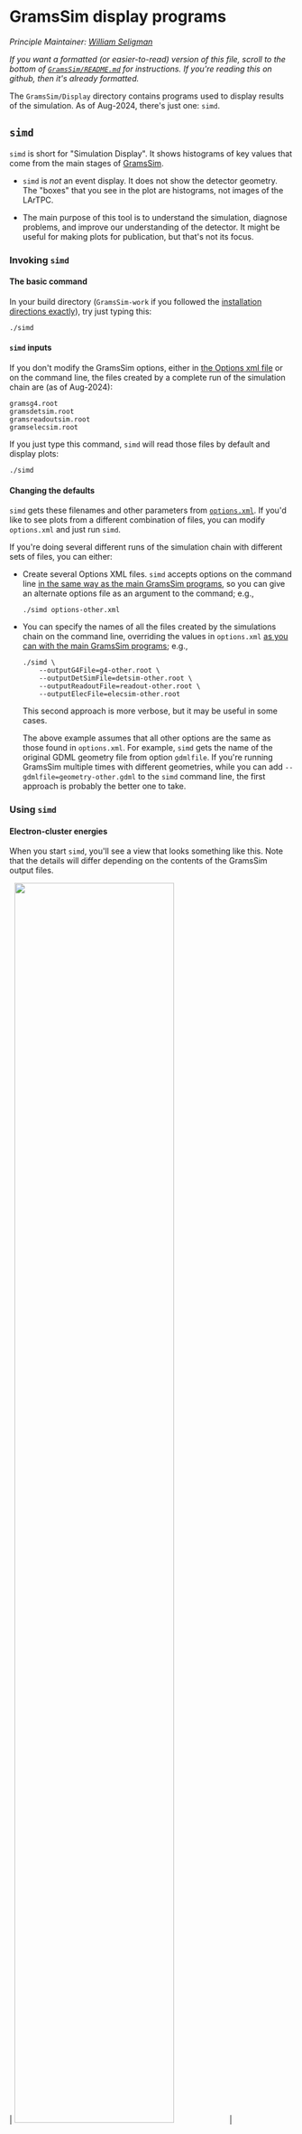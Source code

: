# GramsSim display programs
*Principle Maintainer: [William Seligman](https://github.com/wgseligman)*

_If you want a formatted (or easier-to-read) version of this file, scroll to the bottom of [`GramsSim/README.md`](../README.md) for instructions. If you're reading this on github, then it's already formatted._

The `GramsSim/Display` directory contains programs used to display results of the simulation. As of Aug-2024, there's just one: `simd`.

## `simd`

`simd` is short for "Simulation Display". It shows histograms of key values that come from the main stages of [GramsSim](../README.md).

- `simd` is _not_ an event display. It does not show the detector geometry. The "boxes" that you see in the plot are histograms, not images of the LArTPC. 

- The main purpose of this tool is to understand the simulation, diagnose problems, and improve our understanding of the detector. It might be useful for making plots for publication, but that's not its focus. 

### Invoking `simd`

#### The basic command

In your build directory (`GramsSim-work` if you followed the [installation directions exactly](../README.md)), try just typing this:
```
./simd
```

#### `simd` inputs

If you don't modify the GramsSim options, either in [the Options xml file](../util/README.md) or on the command line, the files created by a complete run of the simulation chain are (as of Aug-2024):

```
gramsg4.root
gramsdetsim.root
gramsreadoutsim.root
gramselecsim.root
```

If you just type this command, `simd` will read those files by default and display plots:
```
./simd
```

#### Changing the defaults

`simd` gets these filenames and other parameters from [`options.xml`](../options.xml). If you'd like to see plots from a different combination of files, you can modify `options.xml` and just run `simd`. 

If you're doing several different runs of the simulation chain with different sets of files, you can either:

- Create several Options XML files. `simd` accepts options on the command line [in the same way as the main GramsSim programs](../util/README.md), so you can give an alternate options file as an argument to the command; e.g.,

      ./simd options-other.xml
      
- You can specify the names of all the files created by the simulations chain on the command line, overriding the values in `options.xml` [as you can with the main GramsSim programs](../util/README.md); e.g.,

      ./simd \
          --outputG4File=g4-other.root \
          --outputDetSimFile=detsim-other.root \
          --outputReadoutFile=readout-other.root \
          --outputElecFile=elecsim-other.root

  This second approach is more verbose, but it may be useful in some cases. 
          
  The above example assumes that all other options are the same as those found in `options.xml`. For example, `simd` gets the name of the original GDML geometry file from option `gdmlfile`. If you're running GramsSim multiple times  with different geometries, while you can add `--gdmlfile=geometry-other.gdml` to the `simd` command line, the first approach is probably the better one to take. 
  
  
### Using `simd`

#### Electron-cluster energies

When you start `simd`, you'll see a view that looks something like this. Note that the details will differ depending on the contents of the GramsSim output files. 

| <img src="images/simd_starting_view.png" width="75%" /> |

As of Sep-2024, the initial view will show a 3D plot of electron-cluster energies versus cluster arrival time at the anode. 

#### LAr Hits

To see the energy deposits due to ionization in the LAr (the "hits"), select *LAr MC Hits* from the Plot menu:

| <img src="images/simd_hits.png" width="75%" /> |

#### MC Tracks

To see the original particle tracks that are the source of the hits, select *MC Tracks* from the Plot menu:

| <img src="images/simd_tracks.png" width="75%" /> |

The convention is the same as that of [GramsG4 user-interface view](../mac/README.md): green is used for neutral particles; red for negatively-charged particles; blue for positively-charged particles. At the scale of the plot, the red tracks for Compton scatters may be invisible. 

What can be more useful is to see the MC tracks superimposed on the hits. To see this, select the *LAr MC Hits* from the Plot menu, and select the *Show Tracks* option from the View menu:

| <img src="images/simd_hits_ShowTracks.png" width="75%" /> |

#### Readout channel energies



#### Navigating events




### Warnings

#### Speed issues

#### User-interface issues

#### Consistency between files

### `simd` code tips

